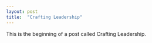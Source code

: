 ```yaml
---
layout: post
title:  "Crafting Leadership"
---
```


This is the beginning of a post called Crafting Leadership.


